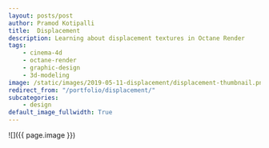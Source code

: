 ```yaml
---
layout: posts/post
author: Pramod Kotipalli
title:  Displacement
description: Learning about displacement textures in Octane Render
tags:
    - cinema-4d
    - octane-render
    - graphic-design
    - 3d-modeling
image: /static/images/2019-05-11-displacement/displacement-thumbnail.png
redirect_from: "/portfolio/displacement/"
subcategories:
    - design
default_image_fullwidth: True
---
```


![]({{ page.image }})
